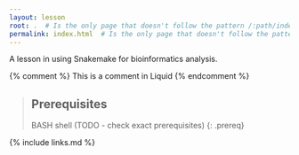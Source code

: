 ```yaml
---
layout: lesson
root: .  # Is the only page that doesn't follow the pattern /:path/index.html
permalink: index.html  # Is the only page that doesn't follow the pattern /:path/index.html
---
```


A lesson in using Snakemake for bioinformatics analysis.

<!-- this is an html comment -->

{% comment %} This is a comment in Liquid {% endcomment %}

> ## Prerequisites
>
> BASH shell (TODO - check exact prerequisites)
{: .prereq}

{% include links.md %}
